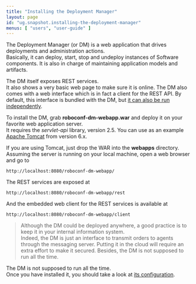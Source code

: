 ```yaml
---
title: "Installing the Deployment Manager"
layout: page
id: "ug.snapshot.installing-the-deployment-manager"
menus: [ "users", "user-guide" ]
---
```


The Deployment Manager (or DM) is a web application that drives deployments and administration actions.  
Basically, it can deploy, start, stop and undeploy instances of Software components. It is also in charge
of maintaining application models and artifacts.

The DM itself exposes REST services.  
It also shows a very basic web page to make sure it is online. The DM also comes with a web interface which is
in fact a client for the REST API. By default, this interface is bundled with the DM, but [it can also be run
independently](launching-the-web-administration.html).

To install the DM, grab **roboconf-dm-webapp.war** and deploy it on your favorite web application server.  
It requires the *servlet-api* library, version 2.5. You can use as an example [Apache Tomcat](https://tomcat.apache.org/whichversion.html)
from version 6.x.

If you are using Tomcat, just drop the WAR into the **webapps** directory.  
Assuming the server is running on your local machine, open a web browser 
and go to 

	http://localhost:8080/roboconf-dm-webapp/

The REST services are exposed at

	http://localhost:8080/roboconf-dm-webapp/rest
	
And the embedded web client for the REST services is available at

	http://localhost:8080/roboconf-dm-webapp/client

> Although the DM could be deployed anywhere, a good practice is to keep it in your internal information system.  
> Indeed, the DM is just an interface to transmit orders to agents through the messaging server. Putting it in
> the cloud will require an extra effort to make it secured. Besides, the DM is not supposed to run all the time.

The DM is not supposed to run all the time.  
Once you have installed it, you should take a look at [its configuration](configuring-the-deployment-manager.html).
